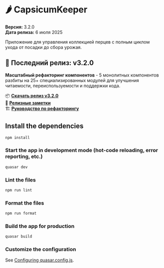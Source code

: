 # 🌶️ CapsicumKeeper

**Версия:** 3.2.0  
**Дата релиза:** 6 июля 2025

Приложение для управления коллекцией перцев с полным циклом ухода от посадки до сбора урожая.

## 🎉 Последний релиз: v3.2.0

**Масштабный рефакторинг компонентов** - 5 монолитных компонентов разбиты на 25+ специализированных модулей для улучшения читаемости, переиспользуемости и поддержки кода.

📦 **[Скачать релиз v3.2.0](https://github.com/lowdog136/CapsicumKeeperApp/releases/tag/v3.2.0)**  
📝 **[Релизные заметки](RELEASE_NOTES_v3.2.0.md)**  
🏗️ **[Руководство по рефакторингу](REFACTORING_GUIDE.md)**

## Install the dependencies

```bash
npm install
```

### Start the app in development mode (hot-code reloading, error reporting, etc.)

```bash
quasar dev
```

### Lint the files

```bash
npm run lint
```

### Format the files

```bash
npm run format
```

### Build the app for production

```bash
quasar build
```

### Customize the configuration

See [Configuring quasar.config.js](https://v2.quasar.dev/quasar-cli-vite/quasar-config-js).
